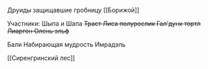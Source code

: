 Друиды защищавшие гробницу [[Борижой]]

Участники:
Шыпа и Шапа
~~Траст Лиса полурослик
Гал'дунк тортл
Лиаргон Олень эльф~~

Бали Набирающая мудрость
Имрадэль

[[Сиренгринский лес]]
